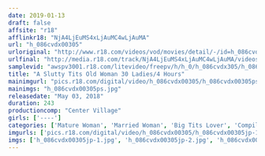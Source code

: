 ```yaml
---
date: 2019-01-13
draft: false
affsite: "r18"
afflinkr18: "NjA4LjEuMS4xLjAuMC4wLjAuMA"
url: "h_086cvdx00305"
urloriginal: "http://www.r18.com/videos/vod/movies/detail/-/id=h_086cvdx00305"
urlfinal: "http://media.r18.com/track/NjA4LjEuMS4xLjAuMC4wLjAuMA/videos/vod/movies/detail/-/id=h_086cvdx00305"
samplevid: "awspv3001.r18.com/litevideo/freepv/h/h_0/h_086cvdx305/h_086cvdx305_dmb_w.mp4"
title: "A Slutty Tits Old Woman 30 Ladies/4 Hours"
mainimgurl: "pics.r18.com/digital/video/h_086cvdx00305/h_086cvdx00305ps.jpg"
mainimgs: "h_086cvdx00305ps.jpg"
releasedate: "May 03, 2018"
duration: 243
productioncomp: "Center Village"
girls: ['----']
categories: ['Mature Woman', 'Married Woman', 'Big Tits Lover', 'Compilation', 'Over 4 Hours', 'Hi-Def']
imgurls: ['pics.r18.com/digital/video/h_086cvdx00305/h_086cvdx00305jp-1.jpg', 'pics.r18.com/digital/video/h_086cvdx00305/h_086cvdx00305jp-2.jpg', 'pics.r18.com/digital/video/h_086cvdx00305/h_086cvdx00305jp-3.jpg', 'pics.r18.com/digital/video/h_086cvdx00305/h_086cvdx00305jp-4.jpg', 'pics.r18.com/digital/video/h_086cvdx00305/h_086cvdx00305jp-5.jpg', 'pics.r18.com/digital/video/h_086cvdx00305/h_086cvdx00305jp-6.jpg', 'pics.r18.com/digital/video/h_086cvdx00305/h_086cvdx00305jp-7.jpg', 'pics.r18.com/digital/video/h_086cvdx00305/h_086cvdx00305jp-8.jpg', 'pics.r18.com/digital/video/h_086cvdx00305/h_086cvdx00305jp-9.jpg', 'pics.r18.com/digital/video/h_086cvdx00305/h_086cvdx00305jp-10.jpg', 'pics.r18.com/digital/video/h_086cvdx00305/h_086cvdx00305jp-11.jpg', 'pics.r18.com/digital/video/h_086cvdx00305/h_086cvdx00305jp-12.jpg', 'pics.r18.com/digital/video/h_086cvdx00305/h_086cvdx00305jp-13.jpg', 'pics.r18.com/digital/video/h_086cvdx00305/h_086cvdx00305jp-14.jpg', 'pics.r18.com/digital/video/h_086cvdx00305/h_086cvdx00305jp-15.jpg', 'pics.r18.com/digital/video/h_086cvdx00305/h_086cvdx00305jp-16.jpg', 'pics.r18.com/digital/video/h_086cvdx00305/h_086cvdx00305jp-17.jpg', 'pics.r18.com/digital/video/h_086cvdx00305/h_086cvdx00305jp-18.jpg', 'pics.r18.com/digital/video/h_086cvdx00305/h_086cvdx00305jp-19.jpg', 'pics.r18.com/digital/video/h_086cvdx00305/h_086cvdx00305jp-20.jpg']
imgs: ['h_086cvdx00305jp-1.jpg', 'h_086cvdx00305jp-2.jpg', 'h_086cvdx00305jp-3.jpg', 'h_086cvdx00305jp-4.jpg', 'h_086cvdx00305jp-5.jpg', 'h_086cvdx00305jp-6.jpg', 'h_086cvdx00305jp-7.jpg', 'h_086cvdx00305jp-8.jpg', 'h_086cvdx00305jp-9.jpg', 'h_086cvdx00305jp-10.jpg', 'h_086cvdx00305jp-11.jpg', 'h_086cvdx00305jp-12.jpg', 'h_086cvdx00305jp-13.jpg', 'h_086cvdx00305jp-14.jpg', 'h_086cvdx00305jp-15.jpg', 'h_086cvdx00305jp-16.jpg', 'h_086cvdx00305jp-17.jpg', 'h_086cvdx00305jp-18.jpg', 'h_086cvdx00305jp-19.jpg', 'h_086cvdx00305jp-20.jpg']
---
```

